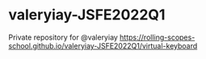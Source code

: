 # valeryiay-JSFE2022Q1
Private repository for @valeryiay
https://rolling-scopes-school.github.io/valeryiay-JSFE2022Q1/virtual-keyboard
